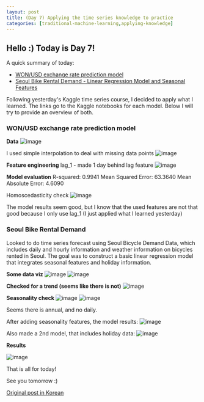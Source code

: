 ```yaml
---
layout: post
title: (Day 7) Applying the time series knowledge to practice
categories: [traditional-machine-learning,applying-knowledge]
---
```


## Hello :) Today is Day 7!
A quick summary of today:
* [WON/USD exchange rate prediction model](https://www.kaggle.com/code/divakaivan12/basic-linear-regression-to-predict-kr-won-to-usd)
* [Seoul Bike Rental Demand - Linear Regression Model and Seasonal Features](https://www.kaggle.com/code/divakaivan12/beginner-linear-regression-seasonality-features)

Following yesterday's Kaggle time series course, I decided to apply what I learned.
The links go to the Kaggle notebooks for each model. Below I will try to provide an overview of both.

### WON/USD exchange rate prediction model

**Data**
![image](https://github.com/ivanstudyblog/ivanstudyblog.github.io/assets/167014511/c27c6d69-c5a2-4dc2-b4af-3c24ee0424eb)

I used simple interpolation to deal with missing data points
![image](https://github.com/ivanstudyblog/ivanstudyblog.github.io/assets/167014511/0c8fe8d4-6ee9-4d3c-8968-f52848e39d25)

**Feature engineering**
lag_1 - made 1 day behind lag feature
![image](https://github.com/ivanstudyblog/ivanstudyblog.github.io/assets/167014511/37e77d37-0af4-453b-9261-8e94624692e5)

**Model evaluation**
R-squared: 0.9941
Mean Squared Error: 63.3640
Mean Absolute Error: 4.6090

Homoscedasticity check
![image](https://github.com/ivanstudyblog/ivanstudyblog.github.io/assets/167014511/ed494892-fc77-46c8-b6e8-ceaaf48de475)

The model results seem good, but I know that the used features are not that good because I only use lag_1 (I just applied what I learned yesterday)

### Seoul Bike Rental Demand
Looked to do time series forecast using Seoul Bicycle Demand Data, which includes daily and hourly information and weather information on bicycles rented in Seoul. The goal was to construct a basic linear regression model that integrates seasonal features and holiday information.

**Some data viz**
![image](https://github.com/ivanstudyblog/ivanstudyblog.github.io/assets/167014511/6759b2a3-dc12-4ac8-a00b-341571d6467f)
![image](https://github.com/ivanstudyblog/ivanstudyblog.github.io/assets/167014511/5339e89c-b8ec-4304-8864-1c6cbee69e27)

**Checked for a trend (seems like there is not)**
![image](https://github.com/ivanstudyblog/ivanstudyblog.github.io/assets/167014511/c2032fa9-3cf0-4c89-beef-1fb04b82150a)

**Seasonality check**
![image](https://github.com/ivanstudyblog/ivanstudyblog.github.io/assets/167014511/31cd6ef4-f77a-455b-93ea-c7b94d025edd)
![image](https://github.com/ivanstudyblog/ivanstudyblog.github.io/assets/167014511/00d716f2-bffc-48f8-85e2-001e561e9b03)

Seems there is annual, and no daily.

After adding seasonality features, the model results:
![image](https://github.com/ivanstudyblog/ivanstudyblog.github.io/assets/167014511/3c7c139e-7764-4a8d-a073-7f2810351155)

Also made a 2nd model, that includes holiday data:
![image](https://github.com/ivanstudyblog/ivanstudyblog.github.io/assets/167014511/cb6e7cee-9cdf-4471-9b55-6083ad1f3b92)

**Results**

![image](https://github.com/ivanstudyblog/ivanstudyblog.github.io/assets/167014511/3569f17a-d612-4ac6-aa3e-8b8b7b57d0af)

That is all for today!

See you tomorrow :)

[Original post in Korean](https://50daysml.blogspot.com/2024/01/day-7.html)
